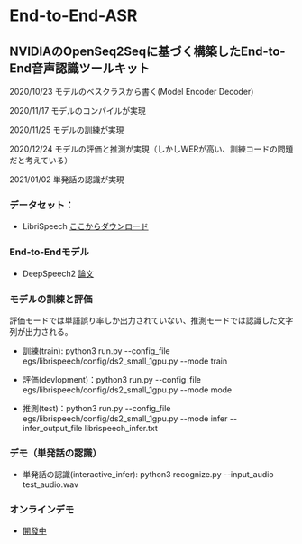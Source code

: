 # End-to-End-ASR 
## NVIDIAのOpenSeq2Seqに基づく構築したEnd-to-End音声認識ツールキット

2020/10/23 モデルのベスクラスから書く(Model Encoder Decoder)

2020/11/17 モデルのコンパイルが実現

2020/11/25 モデルの訓練が実現

2020/12/24 モデルの評価と推測が実現（しかしWERが高い、訓練コードの問題だと考えている）

2021/01/02 単発話の認識が実現

### データセット：
- LibriSpeech  [ここからダウンロード](http://www.openslr.org/12)

### End-to-Endモデル
- DeepSpeech2 [論文](https://arxiv.org/abs/1512.02595)

### モデルの訓練と評価

評価モードでは単語誤り率しか出力されていない、推測モードでは認識した文字列が出力される。

- 訓練(train): python3 run.py --config_file egs/librispeech/config/ds2_small_1gpu.py --mode train

- 評価(devlopment)：python3 run.py --config_file egs/librispeech/config/ds2_small_1gpu.py --mode mode

- 推測(test)：python3 run.py --config_file egs/librispeech/config/ds2_small_1gpu.py --mode infer --infer_output_file librispeech_infer.txt

### デモ（単発話の認識） 
- 単発話の認識(interactive_infer): python3 recognize.py --input_audio test_audio.wav

### オンラインデモ
- [開發中](https://github.com/DengHuaijin/ASR-online-demo)
